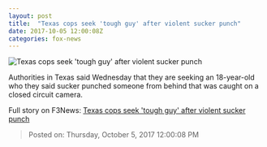 ```yaml
---
layout: post
title:  "Texas cops seek 'tough guy' after violent sucker punch"
date: 2017-10-05 12:00:08Z
categories: fox-news
---
```


![Texas cops seek 'tough guy' after violent sucker punch](http://www.foxnews.com/content/dam/fox-news/logo/og-fn-foxnews.jpg)

Authorities in Texas said Wednesday that they are seeking an 18-year-old who they said sucker punched someone from behind that was caught on a closed circuit camera.


Full story on F3News: [Texas cops seek 'tough guy' after violent sucker punch](http://www.f3nws.com/n/GN2sgD)

> Posted on: Thursday, October 5, 2017 12:00:08 PM
